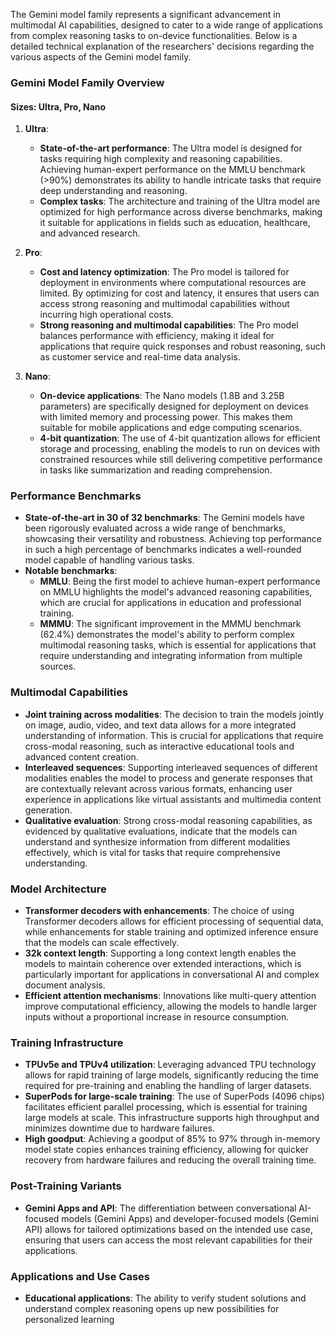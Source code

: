 The Gemini model family represents a significant advancement in multimodal AI capabilities, designed to cater to a wide range of applications from complex reasoning tasks to on-device functionalities. Below is a detailed technical explanation of the researchers' decisions regarding the various aspects of the Gemini model family.

### Gemini Model Family Overview

#### Sizes: Ultra, Pro, Nano

1. **Ultra**:
   - **State-of-the-art performance**: The Ultra model is designed for tasks requiring high complexity and reasoning capabilities. Achieving human-expert performance on the MMLU benchmark (>90%) demonstrates its ability to handle intricate tasks that require deep understanding and reasoning.
   - **Complex tasks**: The architecture and training of the Ultra model are optimized for high performance across diverse benchmarks, making it suitable for applications in fields such as education, healthcare, and advanced research.

2. **Pro**:
   - **Cost and latency optimization**: The Pro model is tailored for deployment in environments where computational resources are limited. By optimizing for cost and latency, it ensures that users can access strong reasoning and multimodal capabilities without incurring high operational costs.
   - **Strong reasoning and multimodal capabilities**: The Pro model balances performance with efficiency, making it ideal for applications that require quick responses and robust reasoning, such as customer service and real-time data analysis.

3. **Nano**:
   - **On-device applications**: The Nano models (1.8B and 3.25B parameters) are specifically designed for deployment on devices with limited memory and processing power. This makes them suitable for mobile applications and edge computing scenarios.
   - **4-bit quantization**: The use of 4-bit quantization allows for efficient storage and processing, enabling the models to run on devices with constrained resources while still delivering competitive performance in tasks like summarization and reading comprehension.

### Performance Benchmarks

- **State-of-the-art in 30 of 32 benchmarks**: The Gemini models have been rigorously evaluated across a wide range of benchmarks, showcasing their versatility and robustness. Achieving top performance in such a high percentage of benchmarks indicates a well-rounded model capable of handling various tasks.
- **Notable benchmarks**:
  - **MMLU**: Being the first model to achieve human-expert performance on MMLU highlights the model's advanced reasoning capabilities, which are crucial for applications in education and professional training.
  - **MMMU**: The significant improvement in the MMMU benchmark (62.4%) demonstrates the model's ability to perform complex multimodal reasoning tasks, which is essential for applications that require understanding and integrating information from multiple sources.

### Multimodal Capabilities

- **Joint training across modalities**: The decision to train the models jointly on image, audio, video, and text data allows for a more integrated understanding of information. This is crucial for applications that require cross-modal reasoning, such as interactive educational tools and advanced content creation.
- **Interleaved sequences**: Supporting interleaved sequences of different modalities enables the model to process and generate responses that are contextually relevant across various formats, enhancing user experience in applications like virtual assistants and multimedia content generation.
- **Qualitative evaluation**: Strong cross-modal reasoning capabilities, as evidenced by qualitative evaluations, indicate that the models can understand and synthesize information from different modalities effectively, which is vital for tasks that require comprehensive understanding.

### Model Architecture

- **Transformer decoders with enhancements**: The choice of using Transformer decoders allows for efficient processing of sequential data, while enhancements for stable training and optimized inference ensure that the models can scale effectively.
- **32k context length**: Supporting a long context length enables the models to maintain coherence over extended interactions, which is particularly important for applications in conversational AI and complex document analysis.
- **Efficient attention mechanisms**: Innovations like multi-query attention improve computational efficiency, allowing the models to handle larger inputs without a proportional increase in resource consumption.

### Training Infrastructure

- **TPUv5e and TPUv4 utilization**: Leveraging advanced TPU technology allows for rapid training of large models, significantly reducing the time required for pre-training and enabling the handling of larger datasets.
- **SuperPods for large-scale training**: The use of SuperPods (4096 chips) facilitates efficient parallel processing, which is essential for training large models at scale. This infrastructure supports high throughput and minimizes downtime due to hardware failures.
- **High goodput**: Achieving a goodput of 85% to 97% through in-memory model state copies enhances training efficiency, allowing for quicker recovery from hardware failures and reducing the overall training time.

### Post-Training Variants

- **Gemini Apps and API**: The differentiation between conversational AI-focused models (Gemini Apps) and developer-focused models (Gemini API) allows for tailored optimizations based on the intended use case, ensuring that users can access the most relevant capabilities for their applications.

### Applications and Use Cases

- **Educational applications**: The ability to verify student solutions and understand complex reasoning opens up new possibilities for personalized learning
